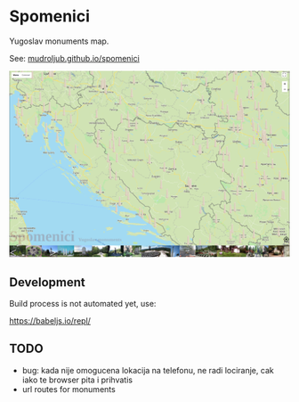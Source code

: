 # Spomenici

Yugoslav monuments map.

See: [mudroljub.github.io/spomenici](https://mudroljub.github.io/spomenici/)

[![](screen.png)](https://mudroljub.github.io/spomenici/)

## Development

Build process is not automated yet, use:

https://babeljs.io/repl/

## TODO

- bug: kada nije omogucena lokacija na telefonu, ne radi lociranje, cak iako te browser pita i prihvatis
- url routes for monuments

